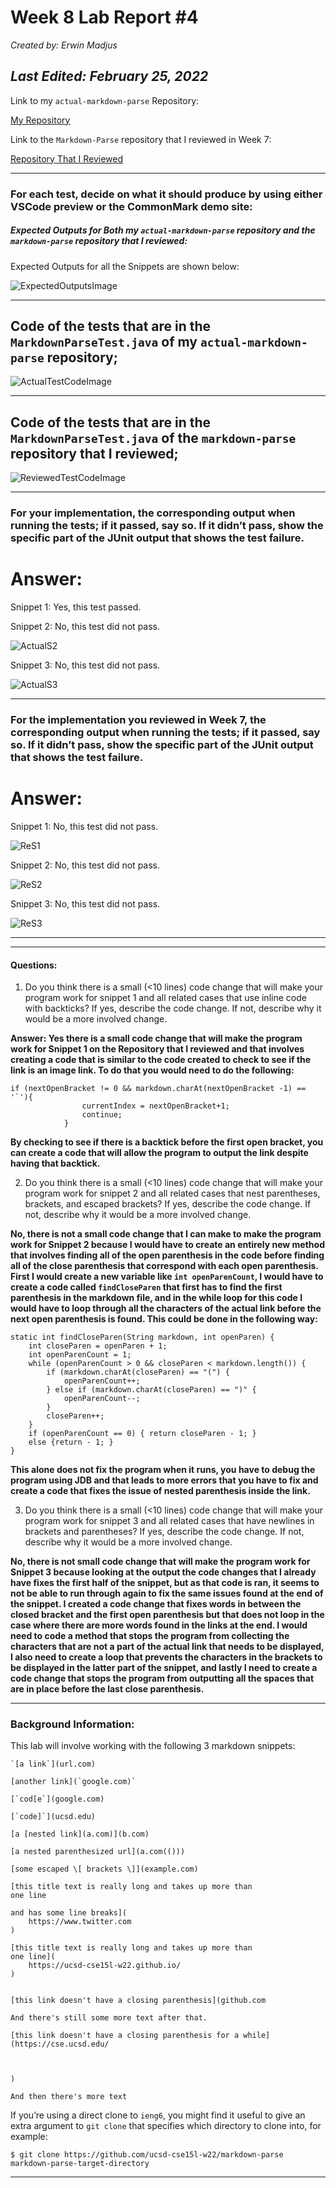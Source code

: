 # **Week 8 Lab Report #4** 

*Created by: Erwin Madjus*

*Last Edited: February 25, 2022*
---

Link to my ```actual-markdown-parse``` Repository:

[My Repository](https://github.com/erwinmadjus/actual-markdown-parse)

Link to the ```Markdown-Parse``` repository that I reviewed in Week 7: 

[Repository That I Reviewed](https://github.com/yih365/markdown-parse/blob/main/MarkdownParse.java)

---

### For each test, decide on what it should produce by using either VSCode preview or the CommonMark demo site: 


##### **Expected Outputs for Both my ```actual-markdown-parse``` repository and the ```markdown-parse``` repository that I reviewed:**

Expected Outputs for all the Snippets are shown below:

![ExpectedOutputsImage](ExpectedOutputsLab4.png)


---

## Code of the tests that are in the ```MarkdownParseTest.java``` of my ```actual-markdown-parse``` repository; 

![ActualTestCodeImage](ActualTestCode.png)


---

## Code of the tests that are in the ```MarkdownParseTest.java``` of the ```markdown-parse``` repository that I reviewed; 


![ReviewedTestCodeImage](ReviewedTestCode.png)

---
### **For your implementation, the corresponding output when running the tests; if it passed, say so. If it didn’t pass, show the specific part of the JUnit output that shows the test failure.**

# Answer:

Snippet 1: Yes, this test passed. 

Snippet 2: No, this test did not pass. 

![ActualS2](ActualS2Fail.png)

Snippet 3: No, this test did not pass. 

![ActualS3](ActualS3Fail.png)

---


### **For the implementation you reviewed in Week 7, the corresponding output when running the tests; if it passed, say so. If it didn’t pass, show the specific part of the JUnit output that shows the test failure.**

# Answer:

Snippet 1: No, this test did not pass. 

![ReS1](ReS1Fail.png)

Snippet 2: No, this test did not pass. 

![ReS2](ReS2Fail.png)

Snippet 3: No, this test did not pass. 

![ReS3](ReS3Fail.png)

--- 

---

#### **Questions:**

1. Do you think there is a small (<10 lines) code change that will make your program work for snippet 1 and all related cases that use inline code with backticks? If yes, describe the code change. If not, describe why it would be a more involved change.


**Answer: Yes there is a small code change that will make the program work for Snippet 1 on the Repository that I reviewed and that involves creating a code that is similar to the code created to check to see if the link is an image link. To do that you would need to do the following:** 

```
if (nextOpenBracket != 0 && markdown.charAt(nextOpenBracket -1) == '`'){   
                currentIndex = nextOpenBracket+1;  
                continue;   
            }
```

**By checking to see if there is a backtick before the first open bracket, you can create a code that will allow the program to output the link despite having that backtick.**

2. Do you think there is a small (<10 lines) code change that will make your program work for snippet 2 and all related cases that nest parentheses, brackets, and escaped brackets? If yes, describe the code change. If not, describe why it would be a more involved change.

**No, there is not a small code change that I can make to make the program work for Snippet 2 because I would have to create an entirely new method that involves finding all of the open parenthesis in the code before finding all of the close parenthesis that correspond with each open parenthesis. First I would create a new variable like ```int openParenCount```, I would have to create a code called ```findCloseParen``` that first has to find the first parenthesis in the markdown file, and in the while loop for this code I would have to loop through all the characters of the actual link before the next open parenthesis is found. This could be done in the following way:**


```
static int findCloseParen(String markdown, int openParen) {
    int closeParen = openParen + 1;
    int openParenCount = 1;
    while (openParenCount > 0 && closeParen < markdown.length()) {
        if (markdown.charAt(closeParen) == "(") {
            openParenCount++;
        } else if (markdown.charAt(closeParen) == ")" {
            openParenCount--;
        }
        closeParen++;
    }
    if (openParenCount == 0) { return closeParen - 1; }
    else {return - 1; }
}

```

**This alone does not fix the program when it runs, you have to debug the program using JDB and that leads to more errors that you have to fix and create a code that fixes the issue of nested parenthesis inside the link.**


3. Do you think there is a small (<10 lines) code change that will make your program work for snippet 3 and all related cases that have newlines in brackets and parentheses? If yes, describe the code change. If not, describe why it would be a more involved change. 

**No, there is not small code change that will make the program work for Snippet 3 because looking at the output the code changes that I already have fixes the first half of the snippet, but as that code is ran, it seems to not be able to run through again to fix the same issues found at the end of the snippet. I created a code change that fixes words in between the closed bracket and the first open parenthesis but that does not loop in the case where there are more words found in the links at the end. I would need to code a method that stops the program from collecting the characters that are not a part of the actual link that needs to be displayed, I also need to create a loop that prevents the characters in the brackets to be displayed in the latter part of the snippet, and lastly I need to create a code change that stops the program from outputting all the spaces that are in place before the last close parenthesis.**


---


### **Background Information:** 

This lab will involve working with the following 3 markdown snippets: 


```
`[a link`](url.com)

[another link](`google.com)`

[`cod[e`](google.com)

[`code]`](ucsd.edu)
```

 
```
[a [nested link](a.com)](b.com)

[a nested parenthesized url](a.com(()))

[some escaped \[ brackets \]](example.com)

```

 
```
[this title text is really long and takes up more than 
one line

and has some line breaks](
    https://www.twitter.com
)

[this title text is really long and takes up more than 
one line](
    https://ucsd-cse15l-w22.github.io/
)


[this link doesn't have a closing parenthesis](github.com

And there's still some more text after that.

[this link doesn't have a closing parenthesis for a while](https://cse.ucsd.edu/



)

And then there's more text

```


If you’re using a direct clone to ```ieng6```, you might find it useful to give an extra argument to ```git clone``` that specifies which directory to clone into, for example:


```
$ git clone https://github.com/ucsd-cse15l-w22/markdown-parse markdown-parse-target-directory
```

--- 
